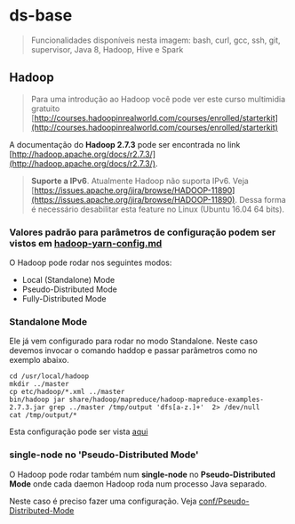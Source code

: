 # ds-base

> Funcionalidades disponíveis nesta imagem: bash, curl, gcc, ssh, git, supervisor, Java 8, Hadoop, Hive e Spark

## Hadoop

> Para uma introdução ao Hadoop você pode ver este curso multimidia gratuito [http://courses.hadoopinrealworld.com/courses/enrolled/starterkit](http://courses.hadoopinrealworld.com/courses/enrolled/starterkit)

A documentação do **Hadoop 2.7.3** pode ser encontrada no link 
[http://hadoop.apache.org/docs/r2.7.3/](http://hadoop.apache.org/docs/r2.7.3/).

> **Suporte a IPv6**. Atualmente Hadoop não suporta IPv6. Veja [https://issues.apache.org/jira/browse/HADOOP-11890](https://issues.apache.org/jira/browse/HADOOP-11890). Dessa forma é necessário desabilitar esta feature no Linux (Ubuntu 16.04 64 bits).

### Valores padrão para parâmetros de configuração podem ser vistos em [hadoop-yarn-config.md](hadoop-yarn-config.md)

O Hadoop pode rodar nos seguintes modos:

* Local (Standalone) Mode
* Pseudo-Distributed Mode
* Fully-Distributed Mode

### Standalone Mode

Ele já vem configurado para rodar no modo Standalone. Neste caso devemos invocar 
o comando haddop e passar parâmetros como no exemplo abaixo.

```
cd /usr/local/hadoop
mkdir ../master
cp etc/hadoop/*.xml ../master
bin/hadoop jar share/hadoop/mapreduce/hadoop-mapreduce-examples-2.7.3.jar grep ../master /tmp/output 'dfs[a-z.]+'  2> /dev/null
cat /tmp/output/*
```
Esta configuração pode ser vista [aqui](Standalone-Mode)

### single-node no 'Pseudo-Distributed Mode'

O Hadoop pode rodar também num **single-node** no **Pseudo-Distributed Mode** 
onde cada daemon Hadoop roda num processo Java separado.

Neste caso é preciso fazer uma configuração. Veja [conf/Pseudo-Distributed-Mode](conf/Pseudo-Distributed-Mode)



